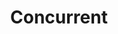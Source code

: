 ---
index: 8
name: concurrent
layout: page
title: Concurrent
permalink: concurrent
links:
    GitHub: https://github.com/cufyorg/framework/tree/master/src/main/java/cufy/concurrent
    Javadoc: /javadoc/cufy/concurrent/package-summary.html
description: >-
    When it comes to concurrent actions. Complexity is all over the
    place. Using instances that manages those concurrent actions is
    the solution. Those utils helps to deal with concurrent actions
    and infinite loops and many other concurrent actions. The whole
    package depends on the logic rather than the timing.
---